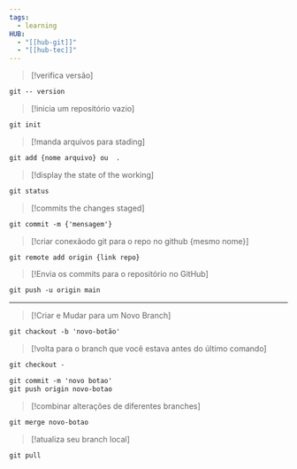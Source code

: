 ```yaml
---
tags:
  - learning
HUB:
  - "[[hub-git]]"
  - "[[hub-tec]]"
---
```

>[!verifica versão]
```css
git -- version 
```

>[!inicia um repositório vazio]
```css
git init
```

>[!manda arquivos para stading]
```css
git add {nome arquivo} ou  .
```

>[!display the state of the working]
```css
git status
```

>[!commits the changes staged]
```css
git commit -m {'mensagem'}
```

>[!criar conexãodo git para o repo no github {mesmo nome}]
```css
git remote add origin {link repo} 
```

>[!Envia os commits para o repositório no GitHub]
```css
git push -u origin main
```

---

>[!Criar e Mudar para um Novo Branch]
```css
git chackout -b 'novo-botão'
```

>[!volta para o branch que você estava antes do último comando]
```css
git checkout -
```


```css
git commit -m 'novo botao'
git push origin novo-botao
```

>[!combinar alterações de diferentes branches]
```css
git merge novo-botao
```

>[!atualiza seu branch local]
```css
git pull
```

